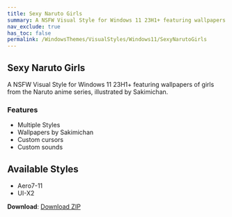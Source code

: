 ```yaml
---
title: Sexy Naruto Girls
summary: A NSFW Visual Style for Windows 11 23H1+ featuring wallpapers of girls from the Naruto anime series, illustrated by Sakimichan
nav_exclude: true
has_toc: false
permalink: /WindowsThemes/VisualStyles/Windows11/SexyNarutoGirls
---
```


## Sexy Naruto Girls
A NSFW Visual Style for Windows 11 23H1+ featuring wallpapers of girls from the Naruto anime series, illustrated by Sakimichan.

<!-- <img align="center" src="" alt="Preview" width="80%" /> -->

### Features

- Multiple Styles
- Wallpapers by Sakimichan
- Custom cursors
- Custom sounds

## Available Styles

- Aero7-11
- UI-X2

**Download**: [Download ZIP](https://gitlab.com/the-back-room/visual-styles/windows-11/nsfw/sexy-naruto-girls/-/archive/main/sexy-naruto-girls-main.zip)